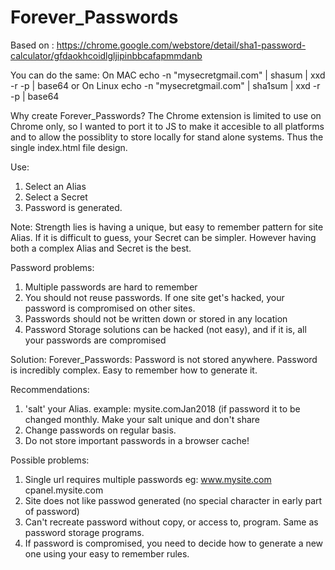 # Forever_Passwords

Based on : https://chrome.google.com/webstore/detail/sha1-password-calculator/gfdaokhcoidlgljipinbbcafapmmdanb

You can do the same:
On MAC
echo -n "mysecretgmail.com" | shasum | xxd -r -p | base64
or
On Linux
echo -n "mysecretgmail.com" | sha1sum | xxd -r -p | base64

Why create Forever_Passwords?
The Chrome extension is limited to use on Chrome only, so I wanted to port it to JS to make it accesible to all platforms and to allow the possiblity to store locally for stand alone systems. Thus the single index.html file design.

Use:
1. Select an Alias
2. Select a Secret
3. Password is generated.

Note: Strength lies is having a unique, but easy to remember pattern for site Alias. If it is difficult to guess, your Secret can be simpler. However having both a complex Alias and Secret is the best.

Password problems:
1. Multiple passwords are hard to remember
2. You should not reuse passwords. If one site get's hacked, your password is compromised on other sites.
3. Passwords should not be written down or stored in any location
4. Password Storage solutions can be hacked (not easy), and if it is, all your passwords are compromised 

Solution:
Forever_Passwords: Password is not stored anywhere. Password is incredibly complex. Easy to remember how to generate it.

Recommendations:
1. 'salt' your Alias. example: mysite.comJan2018 (if password it to be changed monthly. Make your salt unique and don't share
2. Change passwords on regular basis.
3. Do not store important passwords in a browser cache!

Possible problems:
1. Single url requires multiple passwords eg: www.mysite.com cpanel.mysite.com
2. Site does not like passwod generated (no special character in early part of password)
3. Can't recreate password without copy, or access to, program. Same as password storage programs.
4. If password is compromised, you need to decide how to generate a new one using your easy to remember rules.

